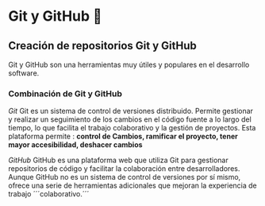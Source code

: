 # Git y GitHub 🧐

## Creación de repositorios Git y GitHub
Git y GitHub son una herramientas muy útiles y populares en el desarrollo software.

### Combinación de Git y GitHub

*Git* 
Git es un sistema de control de versiones distribuido. Permite gestionar y realizar un seguimiento de los cambios en el código fuente a lo largo del tiempo, lo que facilita el trabajo colaborativo y la gestión de proyectos. Esta plataforma permite : **control de Cambios, ramificar el proyecto, tener mayor accesibilidad, deshacer cambios**

*GitHub*
GitHub es una plataforma web que utiliza Git para gestionar repositorios de código y facilitar la colaboración entre desarrolladores. Aunque GitHub no es un sistema de control de versiones por sí mismo, ofrece una serie de herramientas adicionales que mejoran la experiencia de trabajo ´´´colaborativo.´´´
